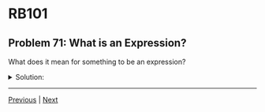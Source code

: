 # RB101
## Problem 71: What is an Expression?

What does it mean for something to be an expression?

<details>
<summary>Solution:</summary>

An expression is any piece of code that evaluates to a value. In Ruby, almost everything is an expression - even things that might be statements in other languages.

Examples of expressions:
```ruby
5 + 3                    # Evaluates to 8
"hello".upcase           # Evaluates to "HELLO"
x > 10                   # Evaluates to true or false
[1, 2, 3]               # Evaluates to an array
arr.length              # Evaluates to a number
x = 5                   # Evaluates to 5 (assignment is an expression!)

# Even if statements are expressions:
result = if true
           42
         else
           0
         end
result  # => 42

# case statements are expressions:
grade = case score
        when 90..100 then 'A'
        when 80...90 then 'B'
        else 'F'
        end
```

**Everything returns a value:**
```ruby
# Method definitions return :method_name (as a symbol)
result = def my_method
           puts "hi"
         end
p result  # => :my_method

# Variable assignment returns the assigned value
x = (y = 10)
p x  # => 10
p y  # => 10
```

</details>

---

[Previous](70.md) | [Next](72.md)

